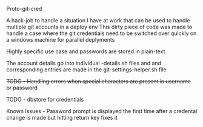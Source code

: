 Proto-git-cred

A hack-job to handle a situation I have at work that can be used to handle multiple git accounts in a deploy env
This dirty piece of code was made to handle a case where the git credentials need to be switched over quickly on a windows machine for parallel deplyments

Highly specific use case and passwords are stored in plain-text

The account details go into individual <username>-details.sh files and and corresponding entries are made in the git-settings-helper.sh file

~~TODO - Handling errors when special characters are present in username or password~~

TODO - dbstore for credentials

Known Issues - Password prompt is displayed the first time after a credental change is made but hitting return key fixes it
